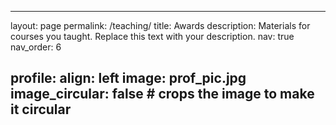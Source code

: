 ---
layout: page
permalink: /teaching/
title: Awards
description: Materials for courses you taught. Replace this text with your description.
nav: true
nav_order: 6

profile:
  align: left
  image: prof_pic.jpg
  image_circular: false # crops the image to make it circular
  ---
  


